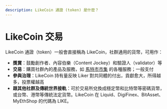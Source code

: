 ```yaml
---
description: LikeCoin 通證 (token) 是什麼？
---
```


# LikeCoin 交易

LikeCoin 通證（token）一般會直接稱為 LikeCoin，社群通用的貨幣，可用作：

* **獎賞**：鼓勵創作者、內容伯樂（Content Jockey）和驗證人（validator）等
* **交易**：購買社群內的產品及服務，如 [馬特市市集](https://matters.news/tags/VGFnOjE2NDIx) 的各種服務；一般支付
* **參與治理**：LikeCoin 持有量反映 Liker 對共同體的付出，貢獻愈大，所得越多，投票權越高
* **跟其他社群及傳統世界接軌**：可於交易所兌換成穩定幣和比特幣等密碼貨幣，或台幣、港幣等傳統法定貨幣。LikeCoin 在 Liquid、DigiFinex、BitAsset、MyEthShop 的代碼為 LIKE。



